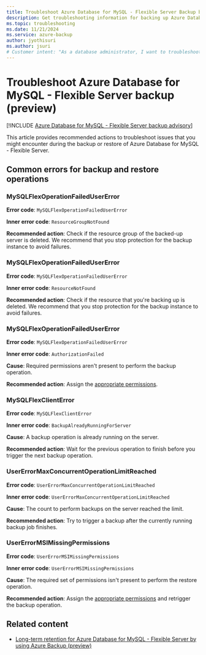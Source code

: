 ```yaml
---
title: Troubleshoot Azure Database for MySQL - Flexible Server Backup by Using Azure Backup
description: Get troubleshooting information for backing up Azure Database for MySQL - Flexible Server.
ms.topic: troubleshooting
ms.date: 11/21/2024
ms.service: azure-backup
author: jyothisuri
ms.author: jsuri
# Customer intent: "As a database administrator, I want to troubleshoot backup issues for Azure Database for MySQL - Flexible Server, so that I can ensure reliable data protection and recovery."
---
```


# Troubleshoot Azure Database for MySQL - Flexible Server backup (preview)

[!INCLUDE [Azure Database for MySQL - Flexible Server backup advisory](../../includes/backup-mysql-flexible-server-advisory.md)]

This article provides recommended actions to troubleshoot issues that you might encounter during the backup or restore of Azure Database for MySQL - Flexible Server.

## Common errors for backup and restore operations

### MySQLFlexOperationFailedUserError

**Error code**: `MySQLFlexOperationFailedUserError`

**Inner error code**: `ResourceGroupNotFound`

**Recommended action**: Check if the resource group of the backed-up server is deleted. We recommend that you stop protection for the backup instance to avoid failures.

### MySQLFlexOperationFailedUserError

**Error code**: `MySQLFlexOperationFailedUserError`

**Inner error code**: `ResourceNotFound`

**Recommended action**: Check if the resource that you're backing up is deleted. We recommend that you stop protection for the backup instance to avoid failures.

### MySQLFlexOperationFailedUserError

**Error code**: `MySQLFlexOperationFailedUserError`

**Inner error code**: `AuthorizationFailed`

**Cause**: Required permissions aren't present to perform the backup operation.

**Recommended action**: Assign the [appropriate permissions](backup-azure-mysql-flexible-server-about.md#permissions-for-an-azure-database-for-mysql---flexible-server-backup).

### MySQLFlexClientError

**Error code**: `MySQLFlexClientError`

**Inner error code**: `BackupAlreadyRunningForServer`

**Cause**: A backup operation is already running on the server.

**Recommended action**: Wait for the previous operation to finish before you trigger the next backup operation.

### UserErrorMaxConcurrentOperationLimitReached

**Error code**: `UserErrorMaxConcurrentOperationLimitReached`

**Inner error code**: `UserErrorMaxConcurrentOperationLimitReached`

**Cause**: The count to perform backups on the server reached the limit.

**Recommended action**: Try to trigger a backup after the currently running backup job finishes.

### UserErrorMSIMissingPermissions

**Error code**: `UserErrorMSIMissingPermissions`

**Inner error code**: `UserErrorMSIMissingPermissions`

**Cause**: The required set of permissions isn't present to perform the restore operation.

**Recommended action**: Assign the [appropriate permissions](backup-azure-mysql-flexible-server-about.md#permissions-for-an-azure-database-for-mysql---flexible-server-backup) and retrigger the backup operation.

## Related content

- [Long-term retention for Azure Database for MySQL - Flexible Server by using Azure Backup (preview)](backup-azure-mysql-flexible-server-about.md)
